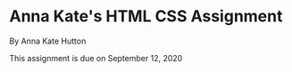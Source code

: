 # Anna Kate's HTML CSS Assignment

By Anna Kate Hutton

This assignment is due on September 12, 2020
